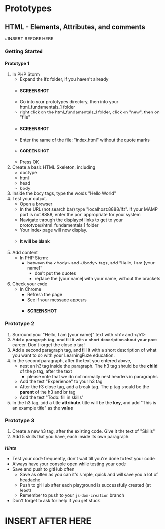 # Prototypes

## HTML - Elements, Attributes, and comments

#INSERT BEFORE HERE


### Getting Started

#### Prototype 1 

1. In PHP Storm
	- Expand the lfz folder, if you haven't already
	- #### SCREENSHOT
	- Go into your prototypes directory, then into your html_fundamentals_1 folder
	- right click on the html_fundamentals_1 folder, click on "new", then on "file"
	- #### SCREENSHOT
	- Enter the name of the file: "index.html" without the quote marks
	- #### SCREENSHOT
	- Press OK
1. Create a basic HTML Skeleton, including
	- doctype
	- html
	- head
	- body
1. Inside the body tags, type the words "Hello World"
1. Test your output.  
	- Open a browser
	- In the URL (not search bar) type "localhost:8888/lfz".  If your MAMP port is not 8888, enter the port appropriate for your system
	- Navigate through the displayed links to get to your prototypes/html_fundamentals_1 folder
	- Your index page will now display.  
	- #### It will be blank
1. Add content
	- In PHP Storm:
		- between the &lt;body&gt; and &lt;/body&gt; tags, add "Hello, I am [your name]" 
			- don't put the quotes
			- replace the [your name] with your name, without the brackets
1. Check your code
	- In Chrome
		- Refresh the page
		- See if your message appears
		- #### SCREENSHOT
		

### Prototype 2

1. Surround your "Hello, I am [your name]" text with &lt;h1&gt;  and &lt;/h1&gt;
2. Add a paragraph tag, and fill it with a short description about your past career.  Don't forget the close p tag!
3. Add a second paragraph tag, and fill it with a short description of what you want to do with your LearningFuze education.
4. In the second paragraph, after the text you entered above, 
	- nest an h3 tag inside the paragraph.  The h3 tag should be the **child** of the p tag, after the text
		- please note that we do not normally nest headers in paragraphs
	- Add the text "Experience" to your h3 tag
	- After the h3 close tag, add a break tag.  The p tag should be the **parent** of the h3 and br tag  
	- Add the text "Todo: fill in skills"
1. In the h3 tag, add a title **attribute**.  title will be the **key**, and add "This is an example title" as the **value**

### Prototype 3

1. Create a new h3 tag, after the existing code.  Give it the text of "Skills"
2. Add 5 skills that you have, each inside its own paragraph.

#### *Hints*

- Test your code frequently, don't wait till you're done to test your code
- Always have your console open while testing your code
- Save and push to gitHub often
	- Save as often as you can it's simple, quick and will save you a lot of headache
	- Push to gitHub after each playground is successfully created (at least)
	- Remember to push to your `js-dom-creation` branch
- Don't forget to ask for help if you get stuck

# INSERT AFTER HERE
